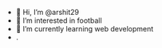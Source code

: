 - 👋 Hi, I’m @arshit29
- 👀 I’m interested in football
- 🌱 I’m currently learning web development
- .

<!---
arshit29/arshit29 is a ✨ special ✨ repository because its `README.md` (this file) appears on your GitHub profile.
You can click the Preview link to take a look at your changes.
--->
